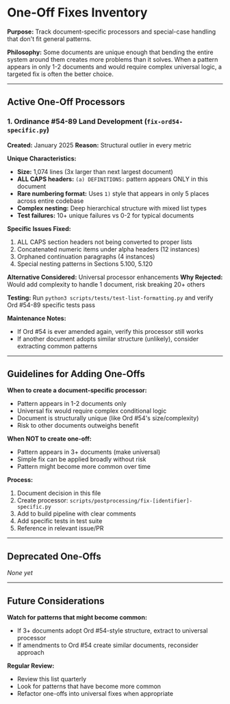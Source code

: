 # One-Off Fixes Inventory

**Purpose:** Track document-specific processors and special-case handling that don't fit general patterns.

**Philosophy:** Some documents are unique enough that bending the entire system around them creates more problems than it solves. When a pattern appears in only 1-2 documents and would require complex universal logic, a targeted fix is often the better choice.

---

## Active One-Off Processors

### 1. Ordinance #54-89 Land Development (`fix-ord54-specific.py`)

**Created:** January 2025
**Reason:** Structural outlier in every metric

**Unique Characteristics:**
- **Size:** 1,074 lines (3x larger than next largest document)
- **ALL CAPS headers:** `(a) DEFINITIONS:` pattern appears ONLY in this document
- **Rare numbering format:** Uses `1)` style that appears in only 5 places across entire codebase
- **Complex nesting:** Deep hierarchical structure with mixed list types
- **Test failures:** 10+ unique failures vs 0-2 for typical documents

**Specific Issues Fixed:**
1. ALL CAPS section headers not being converted to proper lists
2. Concatenated numeric items under alpha headers (12 instances)
3. Orphaned continuation paragraphs (4 instances)
4. Special nesting patterns in Sections 5.100, 5.120

**Alternative Considered:** Universal processor enhancements
**Why Rejected:** Would add complexity to handle 1 document, risk breaking 20+ others

**Testing:** Run `python3 scripts/tests/test-list-formatting.py` and verify Ord #54-89 specific tests pass

**Maintenance Notes:**
- If Ord #54 is ever amended again, verify this processor still works
- If another document adopts similar structure (unlikely), consider extracting common patterns

---

## Guidelines for Adding One-Offs

**When to create a document-specific processor:**
- Pattern appears in 1-2 documents only
- Universal fix would require complex conditional logic
- Document is structurally unique (like Ord #54's size/complexity)
- Risk to other documents outweighs benefit

**When NOT to create one-off:**
- Pattern appears in 3+ documents (make universal)
- Simple fix can be applied broadly without risk
- Pattern might become more common over time

**Process:**
1. Document decision in this file
2. Create processor: `scripts/postprocessing/fix-[identifier]-specific.py`
3. Add to build pipeline with clear comments
4. Add specific tests in test suite
5. Reference in relevant issue/PR

---

## Deprecated One-Offs

*None yet*

---

## Future Considerations

**Watch for patterns that might become common:**
- If 3+ documents adopt Ord #54-style structure, extract to universal processor
- If amendments to Ord #54 create similar documents, reconsider approach

**Regular Review:**
- Review this list quarterly
- Look for patterns that have become more common
- Refactor one-offs into universal fixes when appropriate
